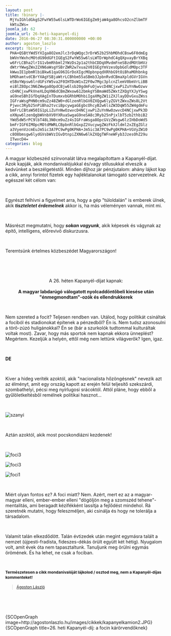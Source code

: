 ```yaml
---
layout: post
title: !binary |-
  MjYuIGhldGkgS2FwYW55w6lsLWTDrWo6IGEgZm9jaW4ga8OhcsO2cnZlbmTF
  kWtuZWs=
joomla_id: 62
joomla_url: 26-heti-kapanyel-dij
date: 2016-06-27 08:30:31.000000000 +00:00
author: agoston_laszlo
excerpt: !binary |-
  PHA+QSBtYWd5YXIga8O2emJlc3rDqWQgc3rDrW52b25hbMOhdCBsw6F0dmEg
  bWVnYWxhcMOtdG90dGFtIGEgS2FwYW55w6lsLWTDrWphdC4gQXpvayBrYXBq
  w6FrLCBha2lrIG1vbmRhbml2YWzDs2p1a2thbCDDqXMvdmFneSBzdMOtbHVz
  dWtrYWwgZWx2ZXN6aWsgYSBrZWR2w7xua2V0IGEgYmVzesOpbGdldMOpc3TF
  kWwuIE1pbmRlbiBkw61qaG96IGrDoXIgcMOpbnpqdXRhbG9tOiBhaMOhbnkg
  bMOhamtvdCBrYXAgYSBjaWtrLCBhbm55aSBmb3JpbnRvdCBmaXpldGVrIGVn
  eSBoYWpsw6lrdGFsYW5va2F0IHTDoW1vZ2F0w7Mgc3plcnZlemV0bmVrLiBB
  eiBlZ8Opc3N6ZWwga8OpdCBjw6lsb20gdmFuOjwvcD4NCjxwPiZuYnNwOzwv
  cD4NCjxwPkVneXLDqXN6dCBmZWxow612bmkgYSBmaWd5ZWxtZXQgYXJyYSwg
  aG9neSBhIGfDqXAgInTDumxvbGRhbMOhbiIgaXMgZW1iZXJlayDDvGxuZWss
  IGFraWsgPHN0cm9uZz48ZW0+dGlzenRlbGV0ZXQgw6lyZGVtZWxuZWs8L2Vt
  Pjwvc3Ryb25nPiBha2tvciBpcywgaGEgbcOhcyB2w6lsZW3DqW55ZW4gdmFu
  bmFrLCBtaW50IG1pLiZuYnNwOzwvcD4NCjxwPiZuYnNwOzwvcD4NCjxwPk3D
  oXNyw6lzenQgbWVnbXV0YXRuaSwgaG9neSA8c3Ryb25nPjxlbT5zb2thbiB2
  YWd5dW5rPC9lbT48L3N0cm9uZz4sIGFraWsga8OpcGVzZWsgw6lzIHbDoWd5
  bmFrIGF6IMOpcMOtdMWRLCBpbnRlbGxpZ2VucywgZWzFkXJldml2xZEgZGlz
  a3VyenVzcmEuJm5ic3A7PC9wPg0KPHA+Jm5ic3A7PC9wPg0KPHA+VGVyZW10
  c8O8bmsgw6lydGVsbWVzIGvDtnpiZXN6w6lkZXQgTWFneWFyb3JzesOhZ29u
  ITwvcD4=
categories: blog
---
```

<p>A magyar közbeszéd színvonalát látva megalapítottam a Kapanyél-díjat. Azok kapják, akik mondanivalójukkal és/vagy stílusukkal elveszik a kedvünket a beszélgetéstől. Minden díjhoz jár pénzjutalom: ahány lájkot kap a cikk, annyi forintot fizetek egy hajléktalanokat támogató szervezetnek. Az egésszel két célom van:</p>
<p>&nbsp;</p>
<p>Egyrészt felhívni a figyelmet arra, hogy a gép "túloldalán" is emberek ülnek, akik <strong><em>tiszteletet érdemelnek</em></strong> akkor is, ha más véleményen vannak, mint mi.&nbsp;</p>
<p>&nbsp;</p>
<p>Másrészt megmutatni, hogy <strong><em>sokan vagyunk</em></strong>, akik képesek és vágynak az építő, intelligens, előrevivő diskurzusra.&nbsp;</p>
<p>&nbsp;</p>
<p>Teremtsünk értelmes közbeszédet Magyarországon!</p>

<p>&nbsp;</p>
<p>&nbsp;</p>
<p style="text-align: center;">A 26. héten Kapanyél-díjat kapnak:<br /><br /><strong>A magyar labdarúgó válogatott nyolcaddöntőbeli kiesése után "énmegmondtam"-ozók és ellendrukkerek</strong></p>
<p>&nbsp;</p>
<p>Nem szereted a focit? Teljesen rendben van. Utálod, hogy politikát csináltak a fociból és stadionokat építenek a pénzedből? Én is. Nem tudsz azonosulni a törő-zúzó huligánokkal? Én se (bár a szurkolók tudtommal kulturáltak voltak most). Zavar, hogy más sportok nem kapnak ekkora ünneplést? Megértem. Kezeljük a helyén, ettől még nem lettünk világverők? Igen, igaz.</p>
<p>&nbsp;</p>
<p><strong>DE</strong></p>
<p>&nbsp;</p>
<p>Kiver a hideg veríték azoktól, akik "nacionalista hőzöngésnek" nevezik azt az élményt, amit egy ország kapott az erején felül teljesítő szekszárdi, szombathelyi, pécsi meg nyírlugosi srácoktól. Attól pláne, hogy ebből a gyűlöletkeltésből remélnek politikai hasznot...</p>
<p>&nbsp;</p>
<p><img src="http://agostonlaszlo.hu/images/cikkek/szanyi.JPG" alt="szanyi" /></p>
<p>&nbsp;</p>
<p>Aztán azoktól, akik most pocskondiázni kezdenek!&nbsp;</p>
<p>&nbsp;</p>
<p><img src="http://agostonlaszlo.hu/images/cikkek/foci3.jpg" alt="foci3" /></p>
<p><img src="http://agostonlaszlo.hu/images/cikkek/foci2.jpg" alt="foci3" /></p>
<p><img src="http://agostonlaszlo.hu/images/cikkek/foci1.jpg" alt="foci1" /></p>
<p>&nbsp;</p>
<p>Miért olyan fontos ez? A foci miatt? Nem. Azért, mert ez az a magyar-magyar elleni, ember-ember elleni "dögöljön meg a szomszéd tehene"-mentalitás, ami beragadt kézifékként lassítja a fejlődést mindehol. Rá szeretnék mutatni, hogy feleszméljen, aki csinálja és hogy ne tolerálja a társadalom.&nbsp;</p>
<p>&nbsp;</p>
<p>Valamit talán elkezdődött. Talán évtizedek után megint egymásra talált a nemzet (újpesti-fradista, fideszes-dékás örült együtt két hétig). Nyugalom volt, amit évek óta nem tapasztaltunk. Tanuljunk meg örülni egymás örömének. És ha lehet, ne csak a fociban.&nbsp;</p>
<p>&nbsp;</p>
<p><strong style="font-size: 12.16px; line-height: 15.808px;">Természetesen a cikk mondanivalóját lájkolod / osztod meg, nem a Kapanyél-díjas kommenteket!</strong></p>
<div class="fb-page" style="font-size: 12.16px; line-height: 15.808px;" data-href="https://www.facebook.com/agostonlaszloartist" data-width="250" data-height="100" data-small-header="false" data-adapt-container-width="false" data-hide-cover="true" data-show-facepile="false">
<div class="fb-xfbml-parse-ignore">
<blockquote cite="https://www.facebook.com/agostonlaszloartist"><a href="https://www.facebook.com/agostonlaszloartist">Ágoston László</a></blockquote>
</div>
</div>
<p>&nbsp;</p>
<p>&nbsp;<span style="font-size: 12.16px; line-height: 1.3em;"></span></p>
<p>{SCOpenGraph image=http://agostonlaszlo.hu/images/cikkek/kapanyelkamion2.JPG} {SCOpenGraph title=26. heti Kapanyél-díj: a focin kárörvendőknek}</p>
